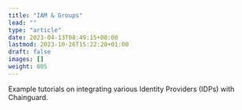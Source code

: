 ```yaml
---
title: "IAM & Groups"
lead: ""
type: "article"
date: 2023-04-13T08:49:15+00:00
lastmod: 2023-10-26T15:22:20+01:00
draft: false
images: []
weight: 005
---
```


Example tutorials on integrating various Identity Providers (IDPs) with Chainguard.